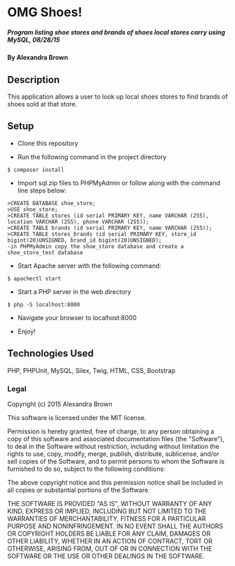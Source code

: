 # OMG Shoes!

##### Program listing shoe stores and brands of shoes local stores carry using MySQL, 08/28/15

#### By Alexandra Brown

## Description

This application allows a user to look up local shoes stores to find brands of shoes sold at that store.

## Setup
* Clone this repository

* Run the following command in the project directory
```console
$ composer install
```

* Import sql.zip files to PHPMyAdmin or follow along with the command line steps below:
```console
>CREATE DATABASE shoe_store;
>USE shoe_store;
>CREATE TABLE stores (id serial PRIMARY KEY, name VARCHAR (255), location VARCHAR (255), phone VARCHAR (255));
>CREATE TABLE brands (id serial PRIMARY KEY, name VARCHAR (255));
>CREATE TABLE stores_brands (id serial PRIMARY KEY, store_id bigint(20)UNSIGNED, brand_id bigint(20)UNSIGNED);
-in PHPMyAdmin copy the shoe_store database and create a shoe_store_test database
```

* Start Apache server with the following command:
```console
$ apachectl start
```

* Start a PHP server in the web directory
```console
$ php -S localhost:8000
```

* Navigate your browser to localhost:8000

* Enjoy!

## Technologies Used

PHP, PHPUnit, MySQL, Silex, Twig, HTML, CSS, Bootstrap

### Legal

Copyright (c) 2015 Alexandra Brown

This software is licensed under the MIT license.

Permission is hereby granted, free of charge, to any person obtaining a copy
of this software and associated documentation files (the "Software"), to deal
in the Software without restriction, including without limitation the rights
to use, copy, modify, merge, publish, distribute, sublicense, and/or sell
copies of the Software, and to permit persons to whom the Software is
furnished to do so, subject to the following conditions:

The above copyright notice and this permission notice shall be included in
all copies or substantial portions of the Software.

THE SOFTWARE IS PROVIDED "AS IS", WITHOUT WARRANTY OF ANY KIND, EXPRESS OR
IMPLIED, INCLUDING BUT NOT LIMITED TO THE WARRANTIES OF MERCHANTABILITY,
FITNESS FOR A PARTICULAR PURPOSE AND NONINFRINGEMENT. IN NO EVENT SHALL THE
AUTHORS OR COPYRIGHT HOLDERS BE LIABLE FOR ANY CLAIM, DAMAGES OR OTHER
LIABILITY, WHETHER IN AN ACTION OF CONTRACT, TORT OR OTHERWISE, ARISING FROM,
OUT OF OR IN CONNECTION WITH THE SOFTWARE OR THE USE OR OTHER DEALINGS IN
THE SOFTWARE.
